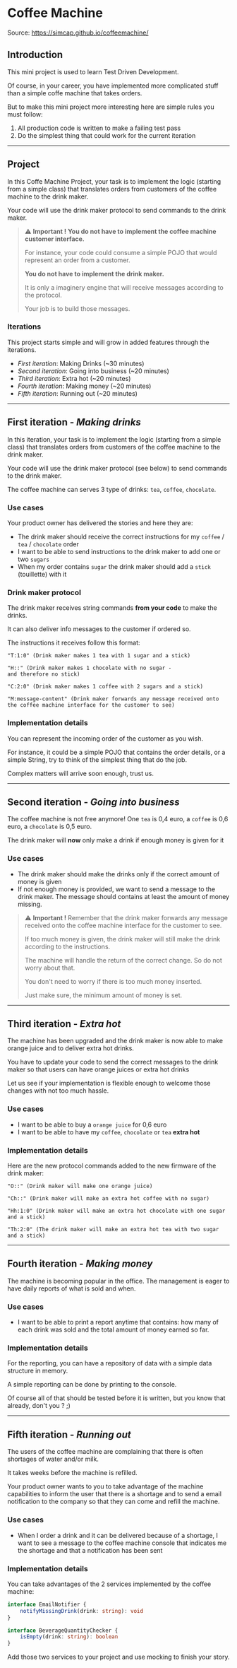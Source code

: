 # Coffee Machine

Source: https://simcap.github.io/coffeemachine/

## Introduction
This mini project is used to learn Test Driven Development.

Of course, in your career, you have implemented more complicated stuff than a simple coffe machine that takes orders.

But to make this mini project more interesting here are simple rules you must follow:

1. All production code is written to make a failing test pass
2. Do the simplest thing that could work for the current iteration

---

## Project

In this Coffe Machine Project, your task is to implement the logic (starting from a simple class) that translates orders from customers of the coffee machine to the drink maker.

Your code will use the drink maker protocol to send commands to the drink maker.

> :warning: **Important !**
> **You do not have to implement the coffee machine customer interface.**
> 
> For instance, your code could consume a simple POJO that would represent an order from a customer.
>
> **You do not have to implement the drink maker.**
> 
> It is only a imaginery engine that will receive messages according to the protocol.
> 
> Your job is to build those messages.

### Iterations

This project starts simple and will grow in added features through the iterations.

- _First iteration_: Making Drinks (~30 minutes)
- _Second iteration_: Going into business (~20 minutes)
- _Third iteration_: Extra hot (~20 minutes)
- _Fourth iteration_: Making money (~20 minutes)
- _Fifth iteration_: Running out (~20 minutes)

---

## First iteration - _Making drinks_

In this iteration, your task is to implement the logic (starting from a simple class) that translates orders from customers of the coffee machine to the drink maker.

Your code will use the drink maker protocol (see below) to send commands to the drink maker.

The coffee machine can serves 3 type of drinks: `tea`, `coffee`, `chocolate`.

### Use cases

Your product owner has delivered the stories and here they are:

- The drink maker should receive the correct instructions for my `coffee` / `tea` / `chocolate` order
- I want to be able to send instructions to the drink maker to add one or two `sugars`
- When my order contains `sugar` the drink maker should add a `stick` (touillette) with it

### Drink maker protocol

The drink maker receives string commands **from your code** to make the drinks.

It can also deliver info messages to the customer if ordered so.

The instructions it receives follow this format:

```
"T:1:0" (Drink maker makes 1 tea with 1 sugar and a stick)
```
```
"H::" (Drink maker makes 1 chocolate with no sugar -
and therefore no stick)
```
```
"C:2:0" (Drink maker makes 1 coffee with 2 sugars and a stick)
```
```
"M:message-content" (Drink maker forwards any message received onto the coffee machine interface for the customer to see)
```

### Implementation details

You can represent the incoming order of the customer as you wish.

For instance, it could be a simple POJO that contains the order details, or a simple String, try to think of the simplest thing that do the job.

Complex matters will arrive soon enough, trust us.

---

## Second iteration - _Going into business_

The coffee machine is not free anymore! One `tea` is 0,4 euro, a `coffee` is 0,6 euro, a `chocolate` is 0,5 euro.

The drink maker will **now** only make a drink if enough money is given for it

### Use cases

- The drink maker should make the drinks only if the correct amount of money is given
- If not enough money is provided, we want to send a message to the drink maker. The message should contains at least the amount of money missing.

> :warning: **Important !**
> Remember that the drink maker forwards any message received onto the coffee machine interface for the customer to see.
>
> If too much money is given, the drink maker will still make the drink according to the instructions.
> 
> The machine will handle the return of the correct change. So do not worry about that.
>
> You don't need to worry if there is too much money inserted.
> 
> Just make sure, the minimum amount of money is set.

---

## Third iteration - _Extra hot_

The machine has been upgraded and the drink maker is now able to make orange juice and to deliver extra hot drinks.

You have to update your code to send the correct messages to the drink maker so that users can have orange juices or extra hot drinks

Let us see if your implementation is flexible enough to welcome those changes with not too much hassle.

### Use cases

- I want to be able to buy a `orange juice` for 0,6 euro
- I want to be able to have my `coffee`, `chocolate` or `tea` **extra hot**

### Implementation details

Here are the new protocol commands added to the new firmware of the drink maker:

```
"O::" (Drink maker will make one orange juice)
```
```
"Ch::" (Drink maker will make an extra hot coffee with no sugar)
```
```
"Hh:1:0" (Drink maker will make an extra hot chocolate with one sugar and a stick)
```
```
"Th:2:0" (The drink maker will make an extra hot tea with two sugar and a stick)
```

---

## Fourth iteration - _Making money_

The machine is becoming popular in the office. The management is eager to have daily reports of what is sold and when.

### Use cases

- I want to be able to print a report anytime that contains: how many of each drink was sold and the total amount of money earned so far.

### Implementation details

For the reporting, you can have a repository of data with a simple data structure in memory.

A simple reporting can be done by printing to the console.

Of course all of that should be tested before it is written, but you know that already, don't you ? ;)

---

## Fifth iteration - _Running out_

The users of the coffee machine are complaining that there is often shortages of water and/or milk.

It takes weeks before the machine is refilled.

Your product owner wants to you to take advantage of the machine capabilities to inform the user that there is a shortage and to send a email notification to the company so that they can come and refill the machine.

### Use cases

- When I order a drink and it can be delivered because of a shortage, I want to see a message to the coffee machine console that indicates me the shortage and that a notification has been sent

### Implementation details

You can take advantages of the 2 services implemented by the coffee machine:

```typescript
interface EmailNotifier {
    notifyMissingDrink(drink: string): void
}
```

```typescript
interface BeverageQuantityChecker {
    isEmpty(drink: string): boolean
}
```

Add those two services to your project and use mocking to finish your story.

